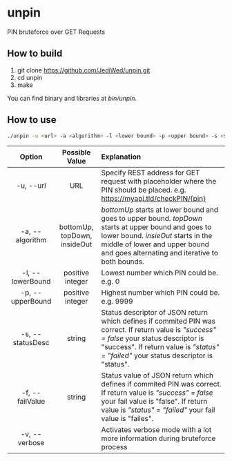 # unpin

PIN bruteforce over GET Requests

## How to build

1. git clone https://github.com/JediWed/unpin.git
2. cd unpin
3. make

You can find binary and libraries at *bin/unpin*.

## How to use

```bash
./unpin -u <url> -a <algorithm> -l <lower bound> -p <upper bound> -s <status descriptor> -f <fail value> -v
```

|Option|Possible Value|Explanation|
|:----:|:------------:|:----------|
|-u, --url|URL|Specify REST address for GET request with placeholder where the PIN should be placed. e.g. https://myapi.tld/checkPIN/{pin}|
|-a, --algorithm|bottomUp, topDown, insideOut|*bottomUp* starts at lower bound and goes to upper bound. *topDown* starts at upper bound and goes to lower bound. *insieOut* starts in the middle of lower and upper bound and goes alternating and iterative to both bounds.|
|-l, --lowerBound|positive integer|Lowest number which PIN could be. e.g. 0|
|-p, --upperBound|positive integer|Highest number which PIN could be. e.g. 9999|
|-s, --statusDesc|string|Status descriptor of JSON return which defines if commited PIN was correct. If return value is *"success" = false* your status descriptor is "success". If return value is *"status" = "failed"* your status descriptor is "status".|
|-f, --failValue|string|Status value of JSON return which defines if commited PIN was correct. If return value is *"success" = false* your fail value is "false". If return value is *"status" = "failed"* your fail value is "failes".|
|-v, --verbose| | Activates verbose mode with a lot more information during bruteforce process|

